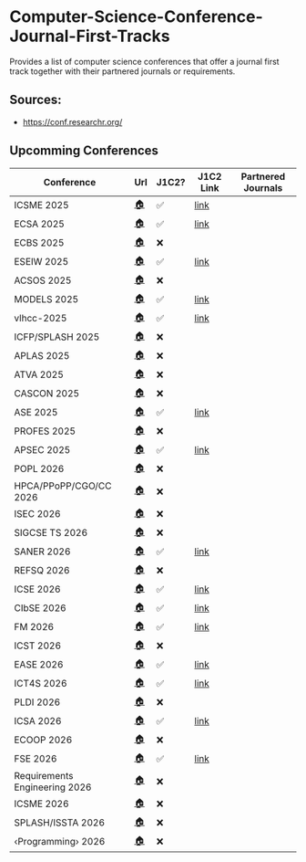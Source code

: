 # Computer-Science-Conference-Journal-First-Tracks
Provides a list of computer science conferences that offer a journal first track together with their partnered journals or requirements.

## Sources:
- https://conf.researchr.org/

## Upcomming Conferences
<!-- gen_start -->
|Conference | Url | J1C2?| J1C2 Link| Partnered Journals|
|---|---|---|---|---|
| ICSME 2025 | [&#127968;](https://conf.researchr.org/home/icsme-2025) | ✅ | [link](https://conf.researchr.org/track/icsme-2025/icsme-2025-journal-first) |  |
| ECSA 2025 | [&#127968;](https://conf.researchr.org/home/ecsa-2025) | ✅ | [link](https://conf.researchr.org/track/ecsa-2025/ecsa-2025-journal-first) |  |
| ECBS 2025 | [&#127968;](https://conf.researchr.org/home/ecbs-2025) | ❌ |  |  |
| ESEIW 2025 | [&#127968;](https://conf.researchr.org/home/esem-2025) | ✅ | [link](https://conf.researchr.org/track/esem-2025/esem-2025-journal-first-track) |  |
| ACSOS 2025 | [&#127968;](https://2025.acsos.org) | ❌ |  |  |
| MODELS 2025 | [&#127968;](https://2025.models-conf.com) | ✅ | [link](https://2025.models-conf.com/track/models-2025-journal-first) |  |
| vlhcc-2025 | [&#127968;](https://conf.researchr.org/home/vlhcc-2025) | ✅ | [link](https://conf.researchr.org/track/vlhcc-2025/vlhcc-2025-ppig-papers) |  |
| ICFP/SPLASH 2025 | [&#127968;](https://conf.researchr.org/home/icfp-splash-2025) | ❌ |  |  |
| APLAS 2025 | [&#127968;](https://conf.researchr.org/home/aplas-2025) | ❌ |  |  |
| ATVA 2025 | [&#127968;](https://conf.researchr.org/home/atva-2025) | ❌ |  |  |
| CASCON 2025 | [&#127968;](https://conf.researchr.org/home/cascon-2025) | ❌ |  |  |
| ASE 2025 | [&#127968;](https://conf.researchr.org/home/ase-2025) | ✅ | [link](https://conf.researchr.org/track/ase-2025/ase-2025-journal-first-track) |  |
| PROFES 2025 | [&#127968;](https://conf.researchr.org/home/profes-2025) | ❌ |  |  |
| APSEC 2025 | [&#127968;](https://conf.researchr.org/home/apsec-2025) | ✅ | [link](https://conf.researchr.org/track/apsec-2025/apsec-2025-journal-first-track) |  |
| POPL 2026 | [&#127968;](https://popl26.sigplan.org) | ❌ |  |  |
| HPCA/PPoPP/CGO/CC 2026 | [&#127968;](https://conf.researchr.org/home/hpca-ppopp-cgo-cc-2026) | ❌ |  |  |
| ISEC 2026 | [&#127968;](https://conf.researchr.org/home/isec-2026) | ❌ |  |  |
| SIGCSE TS 2026 | [&#127968;](https://sigcse2026.sigcse.org) | ❌ |  |  |
| SANER 2026 | [&#127968;](https://conf.researchr.org/home/saner-2026) | ✅ | [link](https://conf.researchr.org/track/saner-2026/saner-2026-journal-first-track) |  |
| REFSQ 2026 | [&#127968;](https://2026.refsq.org) | ❌ |  |  |
| ICSE 2026 | [&#127968;](https://conf.researchr.org/home/icse-2026) | ✅ | [link](https://conf.researchr.org/track/icse-2026/icse-2026-journal-first-papers) |  |
| CIbSE 2026 | [&#127968;](https://conf.researchr.org/home/cibse-2026) | ✅ | [link](https://conf.researchr.org/track/cibse-2026/cibse-2026-journal-first) |  |
| FM 2026 | [&#127968;](https://conf.researchr.org/home/fm-2026) | ✅ | [link](https://conf.researchr.org/track/fm-2026/fm-2026-journal-first) |  |
| ICST 2026 | [&#127968;](https://conf.researchr.org/home/icst-2026) | ❌ |  |  |
| EASE 2026 | [&#127968;](https://conf.researchr.org/home/ease-2026) | ✅ | [link](https://conf.researchr.org/track/ease-2026/ease-2026-journal-first) |  |
| ICT4S 2026 | [&#127968;](https://conf.researchr.org/home/ict4s-2026) | ✅ | [link](https://conf.researchr.org/track/ict4s-2026/ict4s-2026-journal-first) |  |
| PLDI 2026 | [&#127968;](https://pldi26.sigplan.org) | ❌ |  |  |
| ICSA 2026 | [&#127968;](https://conf.researchr.org/home/icsa-2026) | ✅ | [link](https://conf.researchr.org/track/icsa-2026/icsa-2026-journal-first) |  |
| ECOOP 2026 | [&#127968;](https://2026.ecoop.org) | ❌ |  |  |
| FSE 2026 | [&#127968;](https://conf.researchr.org/home/fse-2026) | ✅ | [link](https://conf.researchr.org/track/fse-2026/fse-2026-journal-first) |  |
| Requirements Engineering 2026 | [&#127968;](https://conf.researchr.org/home/RE-2026) | ❌ |  |  |
| ICSME 2026 | [&#127968;](https://conf.researchr.org/home/icsme-2026) | ❌ |  |  |
| SPLASH/ISSTA 2026 | [&#127968;](https://conf.researchr.org/home/splash-issta-2026) | ❌ |  |  |
| ‹Programming› 2026 | [&#127968;](https://2026.programming-conference.org) | ❌ |  |  |

<!-- gen_end -->